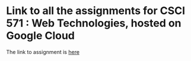 # Link to all the assignments for CSCI 571 : Web Technologies, hosted on Google Cloud

The link to assignment is [here]( https://n-ay.github.io/brushylafayette/celestine.html)
